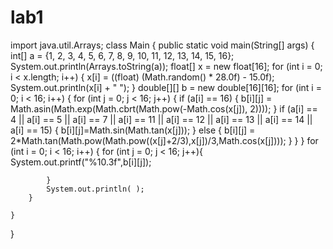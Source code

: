 # lab1
import java.util.Arrays;
class Main {
    public static void main(String[] args) {
        int[] a = {1, 2, 3, 4, 5, 6, 7, 8, 9, 10, 11, 12, 13, 14, 15, 16};
        System.out.println(Arrays.toString(a));
        float[] x = new float[16];
        for (int i = 0; i < x.length; i++) {
            x[i] = ((float) (Math.random() * 28.0f) - 15.0f);
            System.out.println(x[i] + " ");
        }
        double[][] b = new double[16][16];
        for (int i = 0; i < 16; i++) {
            for (int j = 0; j < 16; j++) {
                if (a[i] == 16) {
                    b[i][j] = Math.asin(Math.exp(Math.cbrt(Math.pow(-Math.cos(x[j]), 2))));
                }
                if (a[i] == 4 || a[i] == 5 || a[i] == 7 || a[i] == 11 || a[i] == 12 || a[i] == 13 || a[i] == 14 || a[i] == 15) {
                    b[i][j]=Math.sin(Math.tan(x[j]));
                } else {
                    b[i][j] = 2*Math.tan(Math.pow(Math.pow((x[j]+2/3),x[j])/3,Math.cos(x[j])));
                }
            }
        }
        for (int i = 0; i < 16; i++) {
            for (int j = 0; j < 16; j++){
                System.out.printf("%10.3f",b[i][j]);

            }
            System.out.println( );
        }

    }
}
